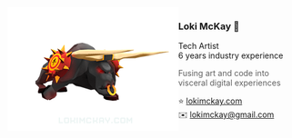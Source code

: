 <a href="https://lokimckay.com">
  <img align="left" width="300" height="217" src="./bull-anim.png">
</a>

### Loki McKay 🐉

Tech Artist  
6 years industry experience

> Fusing art and code into visceral digital experiences

⭐ [lokimckay.com](https://lokimckay.com)  
✉️ [lokimckay@gmail.com](mailto:lokimckay@gmail.com)
